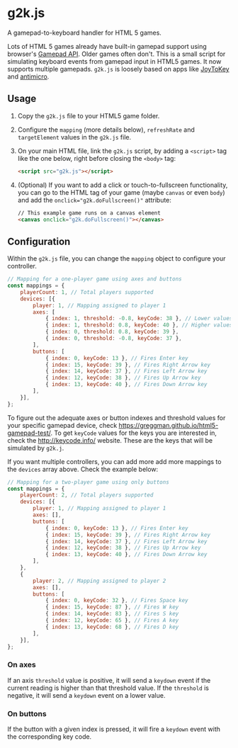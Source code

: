 # g2k.js

A gamepad-to-keyboard handler for HTML 5 games.

Lots of HTML 5 games already have built-in gamepad support using browser's [Gamepad API](https://developer.mozilla.org/en-US/docs/Web/API/Gamepad_API/Using_the_Gamepad_API). Older games often don't. This is a small script for simulating keyboard events from gamepad input in HTML5 games. It now supports multiple gamepads. `g2k.js` is loosely based on apps like [JoyToKey](https://joytokey.net/en/) and [antimicro](https://github.com/AntiMicro/antimicro).

## Usage

1. Copy the `g2k.js` file to your HTML5 game folder.
2. Configure the `mapping` (more details below), `refreshRate` and `targetElement` values in the `g2k.js` file.
3. On your main HTML file, link the `g2k.js` script, by adding a `<script>` tag like the one below, right before closing the `<body>` tag:

    ```html
    <script src="g2k.js"></script>
    ```

4. (Optional) If you want to add a click or touch-to-fullscreen functionality, you can go to the HTML tag of your game (maybe `canvas` or even `body`) and add the `onclick="g2k.doFullscreen()"` attribute:

    ```html
    // This example game runs on a canvas element
    <canvas onclick="g2k.doFullscreen()"></canvas>
    ```

## Configuration

Within the `g2k.js` file, you can change the `mapping` object to configure your controller.

```js
// Mapping for a one-player game using axes and buttons
const mappings = {
    playerCount: 1, // Total players supported
    devices: [{
        player: 1, // Mapping assigned to player 1
        axes: [
            { index: 1, threshold: -0.8, keyCode: 38 }, // Lower values than threshold fire Up Arrow key
            { index: 1, threshold: 0.8, keyCode: 40 }, // Higher values than threshold fire Down Arrow key
            { index: 0, threshold: 0.8, keyCode: 39 },
            { index: 0, threshold: -0.8, keyCode: 37 },
        ],
        buttons: [
            { index: 0, keyCode: 13 }, // Fires Enter key
            { index: 15, keyCode: 39 }, // Fires Right Arrow key
            { index: 14, keyCode: 37 }, // Fires Left Arrow key
            { index: 12, keyCode: 38 }, // Fires Up Arrow key
            { index: 13, keyCode: 40 }, // Fires Down Arrow key
        ],
    }],
};
```

To figure out the adequate axes or button indexes and threshold values for your specific gamepad device, check https://greggman.github.io/html5-gamepad-test/. To get `keyCode` values for the keys you are interested in, check the http://keycode.info/ website. These are the keys that will be simulated by `g2k.j`.

If you want multiple controllers, you can add more add more mappings to the `devices` array above. Check the example below:

```js
// Mapping for a two-player game using only buttons
const mappings = {
    playerCount: 2, // Total players supported
    devices: [{
        player: 1, // Mapping assigned to player 1
        axes: [],
        buttons: [
            { index: 0, keyCode: 13 }, // Fires Enter key
            { index: 15, keyCode: 39 }, // Fires Right Arrow key
            { index: 14, keyCode: 37 }, // Fires Left Arrow key
            { index: 12, keyCode: 38 }, // Fires Up Arrow key
            { index: 13, keyCode: 40 }, // Fires Down Arrow key
        ],
    },
    {
        player: 2, // Mapping assigned to player 2
        axes: [],
        buttons: [
            { index: 0, keyCode: 32 }, // Fires Space key
            { index: 15, keyCode: 87 }, // Fires W key
            { index: 14, keyCode: 83 }, // Fires S key
            { index: 12, keyCode: 65 }, // Fires A key
            { index: 13, keyCode: 68 }, // Fires D key
        ],
    }],
};
```

### On axes

If an axis `threshold` value is positive, it will send a `keydown` event if the current reading is higher than that threshold value. If the `threshold` is negative, it will send a `keydown` event on a lower value.

### On buttons

If the button with a given index is pressed, it will fire a `keydown` event with the corresponding key code.
